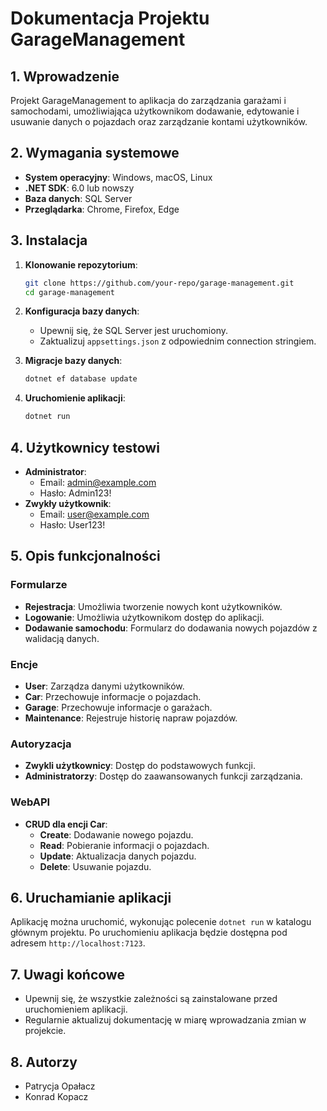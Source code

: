 # Dokumentacja Projektu GarageManagement

## 1. Wprowadzenie

Projekt GarageManagement to aplikacja do zarządzania garażami i samochodami, umożliwiająca użytkownikom dodawanie, edytowanie i usuwanie danych o pojazdach oraz zarządzanie kontami użytkowników.

## 2. Wymagania systemowe

- **System operacyjny**: Windows, macOS, Linux
- **.NET SDK**: 6.0 lub nowszy
- **Baza danych**: SQL Server
- **Przeglądarka**: Chrome, Firefox, Edge

## 3. Instalacja

1. **Klonowanie repozytorium**:
   ```bash
   git clone https://github.com/your-repo/garage-management.git
   cd garage-management
   ```

2. **Konfiguracja bazy danych**:
   - Upewnij się, że SQL Server jest uruchomiony.
   - Zaktualizuj `appsettings.json` z odpowiednim connection stringiem.

3. **Migracje bazy danych**:
   ```bash
   dotnet ef database update
   ```

4. **Uruchomienie aplikacji**:
   ```bash
   dotnet run
   ```

## 4. Użytkownicy testowi

- **Administrator**:
  - Email: admin@example.com
  - Hasło: Admin123!
- **Zwykły użytkownik**:
  - Email: user@example.com
  - Hasło: User123!

## 5. Opis funkcjonalności

### Formularze

- **Rejestracja**: Umożliwia tworzenie nowych kont użytkowników.
- **Logowanie**: Umożliwia użytkownikom dostęp do aplikacji.
- **Dodawanie samochodu**: Formularz do dodawania nowych pojazdów z walidacją danych.

### Encje

- **User**: Zarządza danymi użytkowników.
- **Car**: Przechowuje informacje o pojazdach.
- **Garage**: Przechowuje informacje o garażach.
- **Maintenance**: Rejestruje historię napraw pojazdów.

### Autoryzacja

- **Zwykli użytkownicy**: Dostęp do podstawowych funkcji.
- **Administratorzy**: Dostęp do zaawansowanych funkcji zarządzania.

### WebAPI

- **CRUD dla encji Car**:
  - **Create**: Dodawanie nowego pojazdu.
  - **Read**: Pobieranie informacji o pojazdach.
  - **Update**: Aktualizacja danych pojazdu.
  - **Delete**: Usuwanie pojazdu.

## 6. Uruchamianie aplikacji

Aplikację można uruchomić, wykonując polecenie `dotnet run` w katalogu głównym projektu. Po uruchomieniu aplikacja będzie dostępna pod adresem `http://localhost:7123`.

## 7. Uwagi końcowe

- Upewnij się, że wszystkie zależności są zainstalowane przed uruchomieniem aplikacji.
- Regularnie aktualizuj dokumentację w miarę wprowadzania zmian w projekcie.

## 8. Autorzy

- Patrycja Opałacz 
- Konrad Kopacz
